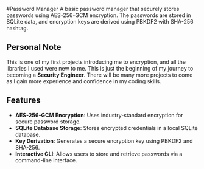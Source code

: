 #Password Manager
A basic password manager that securely stores passwords using AES-256-GCM encryption. The passwords are stored in SQLite data, and encryption keys are derived using PBKDF2 with SHA-256 hashtag.

## Personal Note
This is one of my first projects introducing me to encryption, and all the libraries I used were new to me.
This is just the beginning of my journey to becoming a **Security Engineer**. There will be many more projects to come as I gain more experience and confidence in my coding skills.

## Features
- **AES-256-GCM Encryption**: Uses industry-standard encryption for secure password storage.
- **SQLite Database Storage**: Stores encrypted credentials in a local SQLite database.
- **Key Derivation**: Generates a secure encryption key using PBKDF2 and SHA-256.
- **Interactive CLI**: Allows users to store and retrieve passwords via a command-line interface.
